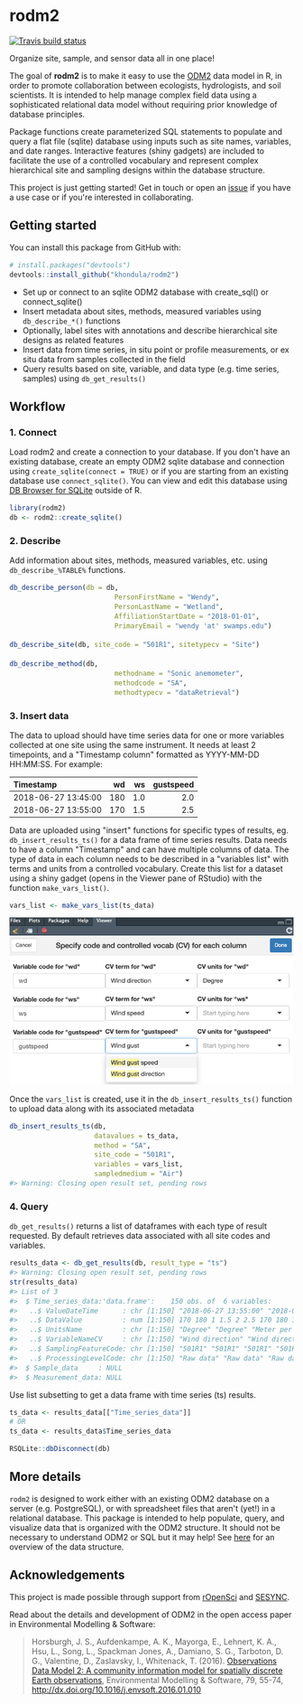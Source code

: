 
<!-- README.md is generated from README.Rmd. Please edit that file -->
rodm2
=====

<!-- badges: start -->

[![Travis build status](https://travis-ci.org/khondula/rodm2.svg?branch=master)](https://travis-ci.org/khondula/rodm2)

<!-- badges: end -->

Organize site, sample, and sensor data all in one place!

The goal of **rodm2** is to make it easy to use the [ODM2](https://github.com/ODM2/ODM2) data model in R, in order to promote collaboration between ecologists, hydrologists, and soil scientists. It is intended to help manage complex field data using a sophisticated relational data model without requiring prior knowledge of database principles.

Package functions create parameterized SQL statements to populate and query a flat file (sqlite) database using inputs such as site names, variables, and date ranges. Interactive features (shiny gadgets) are included to facilitate the use of a controlled vocabulary and represent complex hierarchical site and sampling designs within the database structure.

This project is just getting started! Get in touch or open an [issue](https://github.com/khondula/rodm2/issues) if you have a use case or if you're interested in collaborating.

Getting started
---------------

You can install this package from GitHub with:

``` r
# install.packages("devtools")
devtools::install_github("khondula/rodm2")
```

-   Set up or connect to an sqlite ODM2 database with create\_sql() or connect\_sqlite()
-   Insert metadata about sites, methods, measured variables using `db_describe_*()` functions
-   Optionally, label sites with annotations and describe hierarchical site designs as related features
-   Insert data from time series, in situ point or profile measurements, or ex situ data from samples collected in the field
-   Query results based on site, variable, and data type (e.g. time series, samples) using `db_get_results()`

Workflow
--------

### 1. Connect

Load rodm2 and create a connection to your database. If you don't have an existing database, create an empty ODM2 sqlite database and connection using `create_sqlite(connect = TRUE)` or if you are starting from an existing database use `connect_sqlite()`. You can view and edit this database using [DB Browser for SQLite](https://sqlitebrowser.org/) outside of R.

``` r
library(rodm2)
db <- rodm2::create_sqlite()
```

### 2. Describe

Add information about sites, methods, measured variables, etc. using `db_describe_%TABLE%` functions.

``` r
db_describe_person(db = db, 
                          PersonFirstName = "Wendy",
                          PersonLastName = "Wetland",
                          AffiliationStartDate = "2018-01-01",
                          PrimaryEmail = "wendy 'at' swamps.edu")

db_describe_site(db, site_code = "501R1", sitetypecv = "Site")

db_describe_method(db, 
                          methodname = "Sonic anemometer",
                          methodcode = "SA",
                          methodtypecv = "dataRetrieval")
```

### 3. Insert data

The data to upload should have time series data for one or more variables collected at one site using the same instrument. It needs at least 2 timepoints, and a "Timestamp column" formatted as YYYY-MM-DD HH:MM:SS. For example:

| Timestamp           |   wd|   ws|  gustspeed|
|:--------------------|----:|----:|----------:|
| 2018-06-27 13:45:00 |  180|  1.0|        2.0|
| 2018-06-27 13:55:00 |  170|  1.5|        2.5|

Data are uploaded using "insert" functions for specific types of results, eg. `db_insert_results_ts()` for a data frame of time series results. Data needs to have a column "Timestamp" and can have multiple columns of data. The type of data in each column needs to be described in a "variables list" with terms and units from a controlled vocabulary. Create this list for a dataset using a shiny gadget (opens in the Viewer pane of RStudio) with the function `make_vars_list()`.

``` r
vars_list <- make_vars_list(ts_data)
```

![vars list shiny gadget](https://raw.githubusercontent.com/khondula/rodm2/master/man/figures/vars-gadget.png)

Once the `vars_list` is created, use it in the `db_insert_results_ts()` function to upload data along with its associated metadata

``` r
db_insert_results_ts(db, 
                     datavalues = ts_data,
                     method = "SA",
                     site_code = "501R1",
                     variables = vars_list,
                     sampledmedium = "Air")
#> Warning: Closing open result set, pending rows
```

### 4. Query

`db_get_results()` returns a list of dataframes with each type of result requested. By default retrieves data associated with all site codes and variables.

``` r
results_data <- db_get_results(db, result_type = "ts")
#> Warning: Closing open result set, pending rows
str(results_data)
#> List of 3
#>  $ Time_series_data:'data.frame':    150 obs. of  6 variables:
#>   ..$ ValueDateTime      : chr [1:150] "2018-06-27 13:55:00" "2018-06-27 13:45:00" "2018-06-27 13:45:00" "2018-06-27 13:55:00" ...
#>   ..$ DataValue          : num [1:150] 170 180 1 1.5 2 2.5 170 180 1 1.5 ...
#>   ..$ UnitsName          : chr [1:150] "Degree" "Degree" "Meter per Second" "Meter per Second" ...
#>   ..$ VariableNameCV     : chr [1:150] "Wind direction" "Wind direction" "Wind speed" "Wind speed" ...
#>   ..$ SamplingFeatureCode: chr [1:150] "501R1" "501R1" "501R1" "501R1" ...
#>   ..$ ProcessingLevelCode: chr [1:150] "Raw data" "Raw data" "Raw data" "Raw data" ...
#>  $ Sample_data     : NULL
#>  $ Measurement_data: NULL
```

Use list subsetting to get a data frame with time series (ts) results.

``` r
ts_data <- results_data[["Time_series_data"]]
# OR
ts_data <- results_data$Time_series_data
```

``` r
RSQLite::dbDisconnect(db)
```

More details
------------

`rodm2` is designed to work either with an existing ODM2 database on a server (e.g. PostgreSQL), or with spreadsheet files that aren't (yet!) in a relational database. This package is intended to help populate, query, and visualize data that is organized with the ODM2 structure. It should not be necessary to understand ODM2 or SQL but it may help! See [here](http://odm2.github.io/ODM2/schemas/ODM2_Current/diagrams/ODM2OverviewSimplified.html) for an overview of the data structure.

Acknowledgements
----------------

This project is made possible through support from [rOpenSci](https://ropensci.org/) and [SESYNC](https://www.sesync.org/).

Read about the details and development of ODM2 in the open access paper in Environmental Modelling & Software:

> Horsburgh, J. S., Aufdenkampe, A. K., Mayorga, E., Lehnert, K. A., Hsu, L., Song, L., Spackman Jones, A., Damiano, S. G., Tarboton, D. G., Valentine, D., Zaslavsky, I., Whitenack, T. (2016). [Observations Data Model 2: A community information model for spatially discrete Earth observations](http://dx.doi.org/10.1016/j.envsoft.2016.01.010), Environmental Modelling & Software, 79, 55-74, <http://dx.doi.org/10.1016/j.envsoft.2016.01.010>
